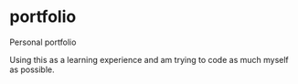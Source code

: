 # portfolio
Personal portfolio

Using this as a learning experience and am trying to code as much myself as possible.

